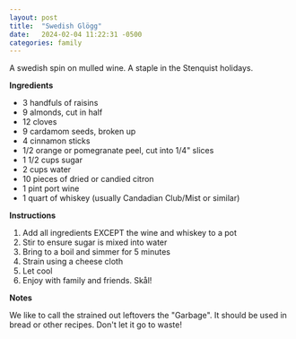 ```yaml
---
layout: post
title:  "Swedish Glögg"
date:   2024-02-04 11:22:31 -0500
categories: family
---
```

A swedish spin on mulled wine. A staple in the Stenquist holidays.

**Ingredients**

* 3 handfuls of raisins
* 9 almonds, cut in half
* 12 cloves
* 9 cardamom seeds, broken up
* 4 cinnamon sticks
* 1/2 orange or pomegranate peel, cut into 1/4" slices
* 1 1/2 cups sugar
* 2 cups water
* 10 pieces of dried or candied citron
* 1 pint port wine 
* 1 quart of whiskey (usually Candadian Club/Mist or similar)

**Instructions**

1. Add all ingredients EXCEPT the wine and whiskey to a pot
2. Stir to ensure sugar is mixed into water
3. Bring to a boil and simmer for 5 minutes
4. Strain using a cheese cloth
5. Let cool
6. Enjoy with family and friends. Skål!

**Notes**

We like to call the strained out leftovers the "Garbage". It should be used in bread or other recipes. Don't let it go to waste!